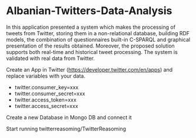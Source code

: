 # Albanian-Twitters-Data-Analysis

In this application presented a system which makes the processing of tweets from Twitter, storing them in a  non-relational database, building RDF models, the combination of questionnaires built-in C-SPARQL and graphical presentation of the results obtained. Moreover, the proposed solution supports both real-time and historical tweet processing. The system is validated with real data from Twitter.

Create an App in Twitter (https://developer.twitter.com/en/apps) and replace variables with your data.

* twitter.consumer_key=xxx
* twitter.consumer_secret=xxx
* twitter.access_token=xxx
* twitter.access_secret=xxx


Create a new Database in Mongo DB and connect it

Start running twitterreasoming/TwitterReasoming
